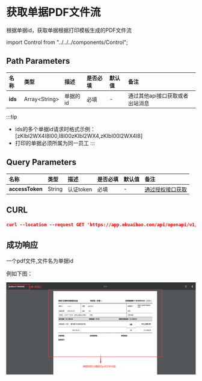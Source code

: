 # 获取单据PDF文件流
根据单据id，获取单据根据打印模板生成的PDF文件流

import Control from "../../../components/Control";

<Control
method="GET"
url="/api/openapi/v1/flowDetails/getFlowsPdf/[`ids`]"
/>

## Path Parameters

| 名称 | 类型 | 描述 | 是否必填 | 默认值 | 备注 |
| :--- | :--- | :--- | :--- |:--- | :--- |
| **ids** | Array&lt;String&gt;  | 单据的id | 必填 | - | 通过其他api接口获取或者出站消息 |

:::tip
- ids的多个单据id请求时格式示例：[zKIbl2WX4I8I00,I8I00zKIbl2WX4,zKIbI00l2WX4I8]
- 打印的单据必须所属为同一员工
:::

## Query Parameters

| 名称 | 类型 | 描述 | 是否必填 | 默认值 | 备注 |
| :--- | :--- | :--- | :--- |:--- | :--- |
| **accessToken** | String | 认证token | 必填 | - | [通过授权接口获取](/docs/open-api/getting-started/auth) |

## CURL
```json
curl --location --request GET 'https://app.ekuaibao.com/api/openapi/v1/flowDetails/getFlowsPdf/[yd4bn1Z-YM9000]?accessToken=cWEbn1cA0kjU00'
```

## 成功响应

 一个pdf文件,文件名为单据id

 例如下图：

![单据pdf流](images\单据pdf流返回.png)
